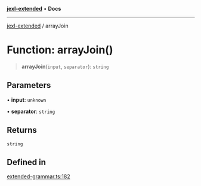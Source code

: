 [**jexl-extended**](../README.md) • **Docs**

***

[jexl-extended](../globals.md) / arrayJoin

# Function: arrayJoin()

> **arrayJoin**(`input`, `separator`): `string`

## Parameters

• **input**: `unknown`

• **separator**: `string`

## Returns

`string`

## Defined in

[extended-grammar.ts:182](https://github.com/nikoraes/jexl-extended/blob/db8adde102268337995e72b2224f129152316ed5/src/extended-grammar.ts#L182)
